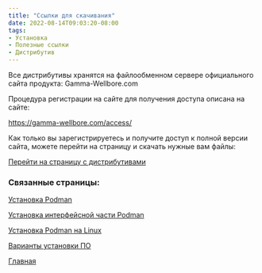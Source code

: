 ```yaml
---
title: "Ссылки для скачивания"
date: 2022-08-14T09:03:20-08:00
tags:
- Установка
- Полезные ссылки
- Дистрибутив
---
```




Все дистрибутивы хранятся на файлообменном сервере официального сайта продукта: Gamma-Wellbore.com

Процедура регистрации на сайте для получения доступа описана на сайте:

https://gamma-wellbore.com/access/

Как только вы зарегистрируетесь и получите доступ к полной версии сайта, можете перейти на страницу и скачать нужные вам файлы:

[Перейти на страницу с дистрибутивами](https://gamma-wellbore.com/download_page/)


### Связанные страницы:

[Установка Podman](Инструкция%20по%20установке%20ПО/Установка%20Podman.md)

[Установка интерфейсной части Podman](Инструкция%20по%20установке%20ПО/Установка%20интерфейсной%20части%20Podman.md)

[Установка Podman на Linux](Инструкция%20по%20установке%20ПО/Установка%20Podman%20на%20Linux.md)


[Варианты установки ПО](Инструкция%20по%20установке%20ПО/Варианты%20установки%20ПО.md)

[Главная](_index.md)